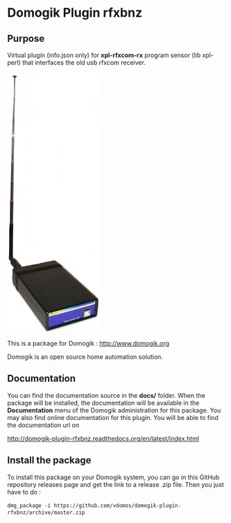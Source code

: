 # Domogik Plugin rfxbnz


## Purpose

Virtual plugin (info.json only) for **xpl-rfxcom-rx** program sensor (lib xpl-perl) that interfaces the old usb rfxcom receiver.

![rfxcom_usb.jpg](design/rfxcom_usb.jpg)


This is a package for Domogik : http://www.domogik.org

Domogik is an open source home automation solution.

## Documentation 

You can find the documentation source in the **docs/** folder. When the package will be installed, the documentation will be available in the **Documentation** menu of the Domogik administration for this package.
You may also find online documentation for this plugin. You will be able to find the documentation url on 

http://domogik-plugin-rfxbnz.readthedocs.org/en/latest/index.html

## Install the package

To install this package on your Domogik system, you can go in this GitHub repository releases page and get the link to a release .zip file. Then you just have to do :

    dmg_package -i https://github.com/vdomos/domogik-plugin-rfxbnz/archive/master.zip
